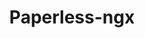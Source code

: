 ---
draft: false
title: Paperless-ngx
content:
  id: paperless-ngx
  name: Paperless-ngx
  website: https://paperless-ngx.readthedocs.io/en/latest/
  short_description: Paperless-ngx is a document management system that transforms your physical documents into a searchable online archive so you can keep, well, less paper.
---